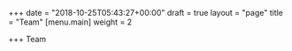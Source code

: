 +++
date = "2018-10-25T05:43:27+00:00"
draft = true
layout = "page"
title = "Team"
[menu.main]
weight = 2

+++
Team